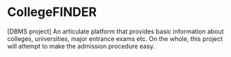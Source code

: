 # CollegeFINDER
[DBMS project] An articulate platform that provides basic information about colleges, universities, major entrance exams etc. On the whole, this project will attempt to make the admission procedure easy.
